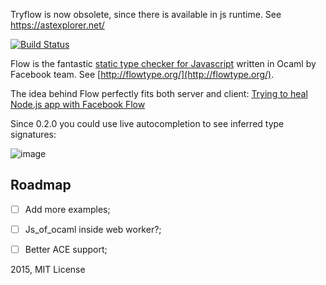 Tryflow is now obsolete, since there is available in js runtime. See https://astexplorer.net/


[![Build Status](https://travis-ci.org/ptmt/tryflow.svg)](https://travis-ci.org/ptmt/tryflow)

Flow is the fantastic [static type checker for Javascript](http://flowtype.org/) written in Ocaml by Facebook team. See [http://flowtype.org/](http://flowtype.org/). 

The idea behind Flow perfectly fits both server and client: [Trying to heal Node.js app with Facebook Flow](http://potomushto.com/2015/01/26/facebook-flow-on-server-and-client.html)

Since 0.2.0 you could use live autocompletion to see inferred type signatures:

![image](https://cloud.githubusercontent.com/assets/1004115/6182078/f999fd26-b35e-11e4-8a1a-e5e2376df316.png)

## Roadmap

- [ ] Add more examples;
- [ ] Js_of_ocaml inside web worker?;
- [ ] Better ACE support;


2015, MIT License
